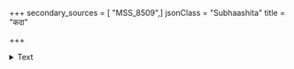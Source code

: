 +++
secondary_sources = [ "MSS_8509",]
jsonClass = "Subhaashita"
title = "कदा"

+++

<details><summary>Text</summary>

कदा गण्डादञ्चन्मदलुलितसिन्दूरसुभगं नमस्कुर्वन् पद्मामलमधुरमूर्तिं गणपतिम्।  
गजास्य श्रीशम्भोःसुत सुमुख लम्बोदर विभो प्रसीदेत्याक्रोशन् निमिषमिव नेष्यामि दिवसान्॥
</details>
